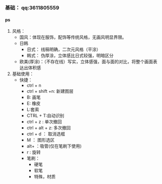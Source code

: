 ### 基础： qq:3611805559
#### ps
  1. 风格：
      * 国风：体现在服饰，配饰等传统风格，无画风明显界限。
      * 日韩
          + 日式： 线稿明确，二次元风格（平涂）
          + 韩式： 伪厚涂，立体感比日式较强，明暗区分
      * 欧美(厚涂)：（不存在线）写实，立体感强，面与面的对比，将整个画面表达出体积感
  2. 基础使用：
      * 快捷：
          + ctrl + n
          + ctrl + shift +n: 新建图层
          + B: 画笔
          + E: 橡皮
          + L:套索
          + CTRL + T:自动识别
          + ctrl + z : 单次撤回
          + ctrl + alt + z: 多次撤回
          + ctrl + d ： 取消选框
          + M ： 图形选区
          + alt+ ：吸管(仅在笔刷下使用)
          + r : 旋转
          + 笔刷：
            - 硬笔
            - 软笔
            - 特殊，材质
